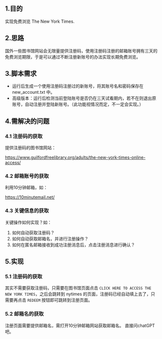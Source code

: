 ## 1.目的
实现免费浏览 The New York Times. 
## 2.思路
国外一些图书馆网站会无限量提供注册码，使用注册码注册的邮箱账号拥有三天的免费浏览期限，于是可以通过不断注册新账号的办法实现长期免费浏览。
## 3.脚本需求
- 运行后生成一个使用注册码注册过的新账号，将其账号名和密码保存在 new_account.txt 中。
- 高级版本：运行后检测当前登陆账号是否仍在三天试看期内，若不在则退出原账号，自动注册并登陆新账号。（此功能视情况而定，不一定会实现。）
## 4.需解决的问题
### 4.1 注册码的获取
提供注册码的图书馆网站：

https://www.guilfordfreelibrary.org/adults/the-new-york-times-online-access/

### 4.2 邮箱账号的获取
利用10分钟邮箱，如：

https://10minutemail.net/

### 4.3 关键信息的获取
关键操作如何实现？如：
1. 如何自动获取注册码？
2. 如何自动获取邮箱名，并进行注册操作？
3. 如何在匿名邮箱接收到成功注册消息后，点击注册消息进行确认？

## 5.实现
### 5.1 注册码的获取
其实不需要获取注册码，只需要在图书馆页面点击 `CLICK HERE TO ACCESS THE NEW YORK TIMES`，之后会跳转到 nytimes 的页面，注册码已经自动填上去了，只需要再点击 `REDEEM` 按钮即可跳转到注册页面。
### 5.2 邮箱名的获取
注册页面需要提供邮箱名，需打开10分钟邮箱网站获取邮箱名。
直接问chatGPT吧。
